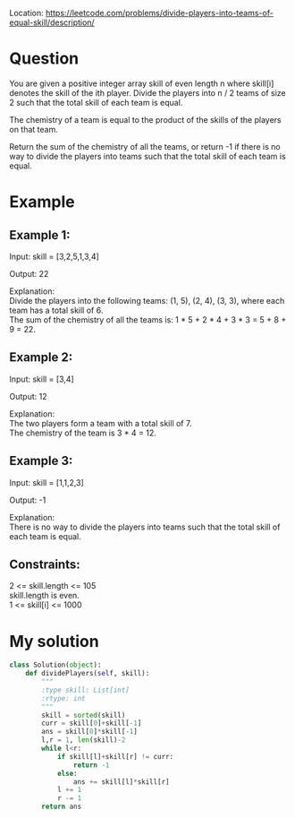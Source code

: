 Location: https://leetcode.com/problems/divide-players-into-teams-of-equal-skill/description/
# Question
You are given a positive integer array skill of even length n where skill[i] denotes the skill of the ith player. Divide the players into n / 2 teams of size 2 such that the total skill of each team is equal.

The chemistry of a team is equal to the product of the skills of the players on that team.

Return the sum of the chemistry of all the teams, or return -1 if there is no way to divide the players into teams such that the total skill of each team is equal.

 
# Example

## Example 1:

Input: skill = [3,2,5,1,3,4]

Output: 22

Explanation: \
Divide the players into the following teams: (1, 5), (2, 4), (3, 3), where each team has a total skill of 6.\
The sum of the chemistry of all the teams is: 1 * 5 + 2 * 4 + 3 * 3 = 5 + 8 + 9 = 22.

## Example 2:

Input: skill = [3,4]

Output: 12

Explanation: \
The two players form a team with a total skill of 7.\
The chemistry of the team is 3 * 4 = 12.

## Example 3:

Input: skill = [1,1,2,3]

Output: -1

Explanation: \
There is no way to divide the players into teams such that the total skill of each team is equal.
 

## Constraints:

2 <= skill.length <= 105\
skill.length is even.\
1 <= skill[i] <= 1000
 

# My solution 
```python
class Solution(object):
    def dividePlayers(self, skill):
        """
        :type skill: List[int]
        :rtype: int
        """
        skill = sorted(skill)
        curr = skill[0]+skill[-1]
        ans = skill[0]*skill[-1]
        l,r = 1, len(skill)-2
        while l<r:
            if skill[l]+skill[r] != curr:
                return -1
            else:
                ans += skill[l]*skill[r]
            l += 1
            r -= 1
        return ans
```
